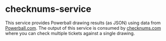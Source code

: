 # checknums-service

This service provides Powerball drawing results (as JSON) using data from [Powerball.com](http://powerball.com). The output of this service is consumed by [checknums.com](https://checknums.com) where you can check multiple tickets against a single drawing.